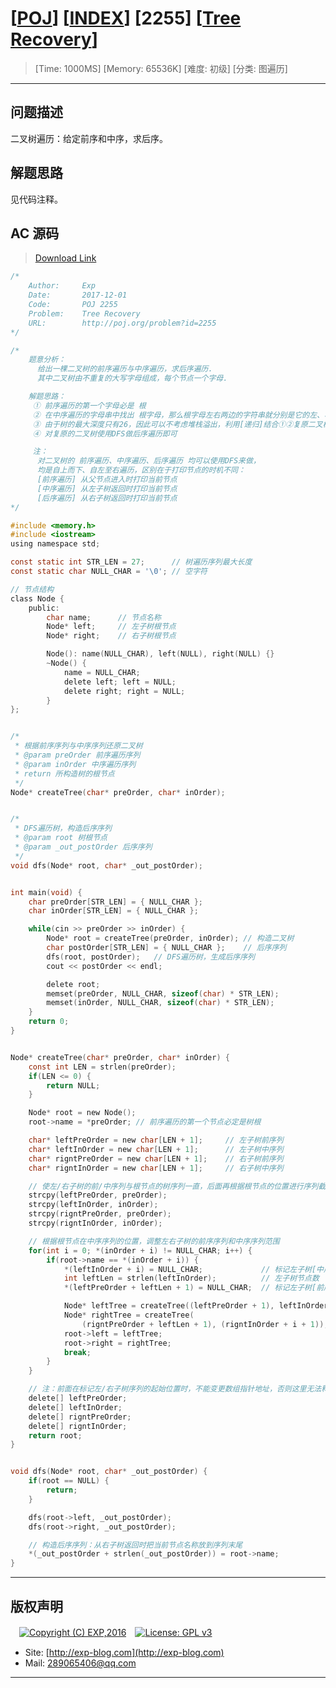 # [[POJ](http://poj.org/)] [[INDEX](https://github.com/lyy289065406/POJ-Solving-Reports)] [2255] [[Tree Recovery](http://poj.org/problem?id=2255)]

> [Time: 1000MS] [Memory: 65536K] [难度: 初级] [分类: 图遍历]

------

## 问题描述

二叉树遍历：给定前序和中序，求后序。

## 解题思路

见代码注释。

## AC 源码

> [Download Link](/reports/POJ2255-Tree%20Recovery/src)


```c
/*
	Author:     Exp
	Date:       2017-12-01
	Code:       POJ 2255
	Problem:    Tree Recovery
	URL:		http://poj.org/problem?id=2255
*/

/*
	题意分析：
	  给出一棵二叉树的前序遍历与中序遍历，求后序遍历.
	  其中二叉树由不重复的大写字母组成，每个节点一个字母.

	解题思路：
	 ① 前序遍历的第一个字母必是 根
	 ② 在中序遍历的字母串中找出 根字母，那么根字母左右两边的字符串就分别是它的左、右子树
	 ③ 由于树的最大深度只有26，因此可以不考虑堆栈溢出，利用[递归]结合①②复原二叉树
	 ④ 对复原的二叉树使用DFS做后序遍历即可

	 注：
	  对二叉树的 前序遍历、中序遍历、后序遍历 均可以使用DFS来做，
	  均是自上而下、自左至右遍历，区别在于打印节点的时机不同：
	  [前序遍历] 从父节点进入时打印当前节点
	  [中序遍历] 从左子树返回时打印当前节点
	  [后序遍历] 从右子树返回时打印当前节点
*/

#include <memory.h>
#include <iostream>
using namespace std;

const static int STR_LEN = 27;		// 树遍历序列最大长度
const static char NULL_CHAR = '\0';	// 空字符

// 节点结构
class Node {
	public:
		char name;		// 节点名称
		Node* left;		// 左子树根节点
		Node* right;	// 右子树根节点

		Node(): name(NULL_CHAR), left(NULL), right(NULL) {}
		~Node() {
			name = NULL_CHAR;
			delete left; left = NULL;
			delete right; right = NULL;
		}
};


/* 
 * 根据前序序列与中序序列还原二叉树
 * @param preOrder 前序遍历序列
 * @param inOrder 中序遍历序列
 * return 所构造树的根节点
 */
Node* createTree(char* preOrder, char* inOrder);


/* 
 * DFS遍历树，构造后序序列
 * @param root 树根节点
 * @param _out_postOrder 后序序列
 */
void dfs(Node* root, char* _out_postOrder);


int main(void) {
	char preOrder[STR_LEN] = { NULL_CHAR };
	char inOrder[STR_LEN] = { NULL_CHAR };

	while(cin >> preOrder >> inOrder) {
		Node* root = createTree(preOrder, inOrder);	// 构造二叉树
		char postOrder[STR_LEN] = { NULL_CHAR };	// 后序序列
		dfs(root, postOrder);	// DFS遍历树，生成后序序列
		cout << postOrder << endl;

		delete root;
		memset(preOrder, NULL_CHAR, sizeof(char) * STR_LEN);
		memset(inOrder, NULL_CHAR, sizeof(char) * STR_LEN);
	}
	return 0;
}


Node* createTree(char* preOrder, char* inOrder) {
	const int LEN = strlen(preOrder);
	if(LEN <= 0) {
		return NULL;
	}

	Node* root = new Node();
	root->name = *preOrder;	// 前序遍历的第一个节点必定是树根

	char* leftPreOrder = new char[LEN + 1];		// 左子树前序列
	char* leftInOrder = new char[LEN + 1];		// 左子树中序列
	char* rigntPreOrder = new char[LEN + 1];	// 右子树前序列
	char* rigntInOrder = new char[LEN + 1];		// 右子树中序列

	// 使左/右子树的前/中序列与根节点的树序列一直，后面再根据根节点的位置进行序列截取
	strcpy(leftPreOrder, preOrder);
	strcpy(leftInOrder, inOrder);
	strcpy(rigntPreOrder, preOrder);
	strcpy(rigntInOrder, inOrder);

	// 根据根节点在中序序列的位置，调整左右子树的前序序列和中序序列范围
	for(int i = 0; *(inOrder + i) != NULL_CHAR; i++) {
		if(root->name == *(inOrder + i)) {
			*(leftInOrder + i) = NULL_CHAR;				// 标记左子树[中序序列]的结束点
			int leftLen = strlen(leftInOrder);			// 左子树节点数
			*(leftPreOrder + leftLen + 1) = NULL_CHAR;	// 标记左子树[前序序列]的结束点

			Node* leftTree = createTree((leftPreOrder + 1), leftInOrder);	// 生成左子树
			Node* rightTree = createTree(
				(rigntPreOrder + leftLen + 1), (rigntInOrder + i + 1));		// 生成右子树
			root->left = leftTree;
			root->right = rightTree;
			break;
		}
	}

	// 注：前面在标记左/右子树序列的起始位置时，不能变更数组指针地址，否则这里无法释放内存
	delete[] leftPreOrder;
	delete[] leftInOrder;
	delete[] rigntPreOrder;
	delete[] rigntInOrder;
	return root;
}


void dfs(Node* root, char* _out_postOrder) {
	if(root == NULL) {
		return;
	}

	dfs(root->left, _out_postOrder);
	dfs(root->right, _out_postOrder);

	// 构造后序序列：从右子树返回时把当前节点名称放到序列末尾
	*(_out_postOrder + strlen(_out_postOrder)) = root->name;	
}
```

------

## 版权声明

　[![Copyright (C) EXP,2016](https://img.shields.io/badge/Copyright%20(C)-EXP%202016-blue.svg)](http://exp-blog.com)　[![License: GPL v3](https://img.shields.io/badge/License-GPL%20v3-blue.svg)](https://www.gnu.org/licenses/gpl-3.0)
  

- Site: [http://exp-blog.com](http://exp-blog.com) 
- Mail: <a href="mailto:289065406@qq.com?subject=[EXP's Github]%20Your%20Question%20（请写下您的疑问）&amp;body=What%20can%20I%20help%20you?%20（需要我提供什么帮助吗？）">289065406@qq.com</a>


------

